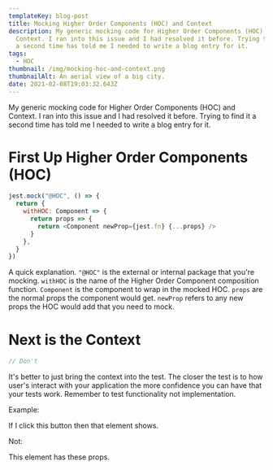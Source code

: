 ```yaml
---
templateKey: blog-post
title: Mocking Higher Order Components (HOC) and Context
description: My generic mocking code for Higher Order Components (HOC) and
  Context. I ran into this issue and I had resolved it before. Trying to find it
  a second time has told me I needed to write a blog entry for it.
tags:
  - HOC
thumbnail: /img/mocking-hoc-and-context.png
thumbnailAlt: An aerial view of a big city.
date: 2021-02-08T19:03:32.643Z
---
```


My generic mocking code for Higher Order Components (HOC) and Context. I ran into this issue and I had resolved it before. Trying to find it a second time has told me I needed to write a blog entry for it.

# First Up Higher Order Components (HOC)

```javascript
jest.mock("@HOC", () => {
  return {
    withHOC: Component => {
      return props => {
        return <Component newProp={jest.fn} {...props} />
      }
    },
  }
})
```

A quick explanation. `"@HOC"` is the external or internal package that you're mocking. `withHOC` is the name of the Higher Order Component composition function. `Component` is the component to wrap in the mocked HOC. `props` are the normal props the component would get. `newProp` refers to any new props the HOC would add that you need to mock.

# Next is the Context

```javascript
// Don't
```

It's better to just bring the context into the test. The closer the test is to how user's interact with your application the more confidence you can have that your tests work. Remember to test functionality not implementation.

Example:

If I click this button then that element shows.

Not:

This element has these props.
